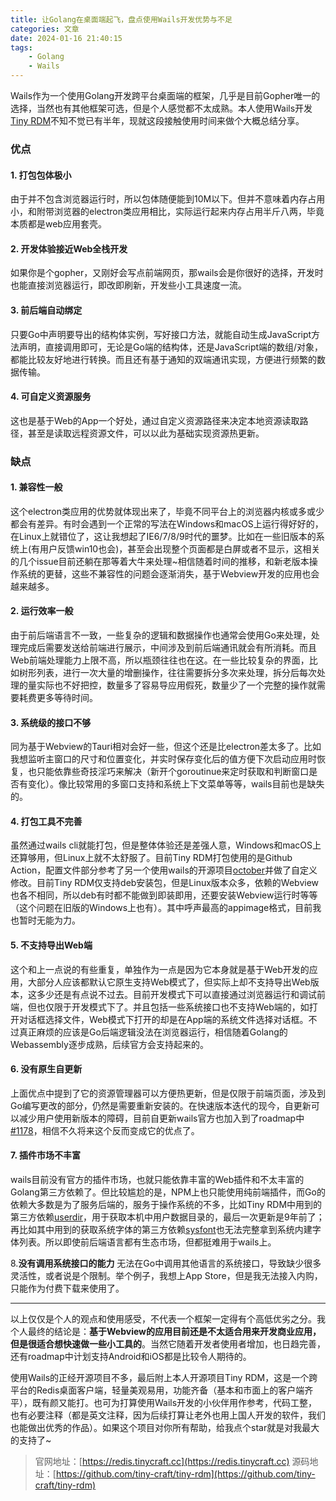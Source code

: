 ```yaml
---
title: 让Golang在桌面端起飞，盘点使用Wails开发优势与不足
categories: 文章
date: 2024-01-16 21:40:15
tags: 
    - Golang
    - Wails
---
```

Wails作为一个使用Golang开发跨平台桌面端的框架，几乎是目前Gopher唯一的选择，当然也有其他框架可选，但是个人感觉都不太成熟。本人使用Wails开发[Tiny RDM](https://redis.tinycraft.cc/)不知不觉已有半年，现就这段接触使用时间来做个大概总结分享。
### 优点
#### 1. 打包包体极小
由于并不包含浏览器运行时，所以包体随便能到10M以下。但并不意味着内存占用小，和附带浏览器的electron类应用相比，实际运行起来内存占用半斤八两，毕竟本质都是web应用套壳。

#### 2. 开发体验接近Web全栈开发
如果你是个gopher，又刚好会写点前端网页，那wails会是你很好的选择，开发时也能直接浏览器运行，即改即刷新，开发些小工具速度一流。

#### 3. 前后端自动绑定
只要Go中声明要导出的结构体实例，写好接口方法，就能自动生成JavaScript方法声明，直接调用即可，无论是Go端的结构体，还是JavaScript端的数组/对象，都能比较友好地进行转换。而且还有基于通知的双端通讯实现，方便进行频繁的数据传输。

#### 4. 可自定义资源服务
这也是基于Web的App一个好处，通过自定义资源路径来决定本地资源读取路径，甚至是读取远程资源文件，可以以此为基础实现资源热更新。

### 缺点
#### 1. 兼容性一般
 这个electron类应用的优势就体现出来了，毕竟不同平台上的浏览器内核或多或少都会有差异。有时会遇到一个正常的写法在Windows和macOS上运行得好好的，在Linux上就错位了，这让我想起了IE6/7/8/9时代的噩梦。比如在一些旧版本的系统上(有用户反馈win10也会)，甚至会出现整个页面都是白屏或者不显示，这相关的几个issue目前还躺在那等着大牛来处理~相信随着时间的推移，和新老版本操作系统的更替，这些不兼容性的问题会逐渐消失，基于Webview开发的应用也会越来越多。
#### 2. 运行效率一般 
由于前后端语言不一致，一些复杂的逻辑和数据操作也通常会使用Go来处理，处理完成后需要发送给前端进行展示，中间涉及到前后端通讯就会有所消耗。而且Web前端处理能力上限不高，所以瓶颈往往也在这。在一些比较复杂的界面，比如树形列表，进行一次大量的增删操作，往往需要拆分多次来处理，拆分后每次处理的量实际也不好把控，数量多了容易导应用假死，数量少了一个完整的操作就需要耗费更多等待时间。
#### 3. 系统级的接口不够
同为基于Webview的Tauri相对会好一些，但这个还是比electron差太多了。比如我想监听主窗口的尺寸和位置变化，并实时保存变化后的值方便下次启动应用时恢复，也只能依靠些奇技淫巧来解决（新开个goroutinue来定时获取和判断窗口是否有变化）。像比较常用的多窗口支持和系统上下文菜单等等，wails目前也是缺失的。
#### 4. 打包工具不完善
虽然通过wails cli就能打包，但是整体体验还是差强人意，Windows和macOS上还算够用，但Linux上就不太舒服了。目前Tiny RDM打包使用的是Github Action，配置文件部分参考了另一个使用wails的开源项目[october](https://github.com/marcus-crane/october)并做了自定义修改。目前Tiny RDM仅支持deb安装包，但是Linux版本众多，依赖的Webview也各不相同，所以deb有时都不能做到即装即用，还要安装Webview运行时等等（这个问题在旧版的Windows上也有）。其中呼声最高的appimage格式，目前我也暂时无能为力。
#### 5. 不支持导出Web端
这个和上一点说的有些重复，单独作为一点是因为它本身就是基于Web开发的应用，大部分人应该都默认它原生支持Web模式了，但实际上却不支持导出Web版本，这多少还是有点说不过去。目前开发模式下可以直接通过浏览器运行和调试前端，但也仅限于开发模式下了。并且包括一些系统接口也不支持Web端的，如打开对话框选择文件，Web模式下打开的却是在App端的系统文件选择对话框。不过真正麻烦的应该是Go后端逻辑没法在浏览器运行，相信随着Golang的Webassembly逐步成熟，后续官方会支持起来的。
#### 6. 没有原生自更新
上面优点中提到了它的资源管理器可以方便热更新，但是仅限于前端页面，涉及到Go编写更改的部分，仍然是需要重新安装的。在快速版本迭代的现今，自更新可以减少用户使用新版本的障碍，目前自更新wails官方也加入到了roadmap中[#1178](https://github.com/wailsapp/wails/issues/1178)，相信不久将来这个反而变成它的优点了。
#### 7. 插件市场不丰富
wails目前没有官方的插件市场，也就只能依靠丰富的Web插件和不太丰富的Golang第三方依赖了。但比较尴尬的是，NPM上也只能使用纯前端插件，而Go的依赖大多数是为了服务后端的，服务于操作系统的不多，比如Tiny RDM中用到的第三方依赖[userdir](github.com/vrischmann/userdir)，用于获取本机中用户数据目录的，最后一次更新是9年前了；再比如其中用到的获取系统字体的第三方依赖[sysfont](github.com/adrg/sysfont)也无法完整拿到系统内建字体列表。所以即使前后端语言都有生态市场，但都挺难用于wails上。

8.**没有调用系统接口的能力**
无法在Go中调用其他语言的系统接口，导致缺少很多灵活性，或者说是个限制。举个例子，我想上App Store，但是我无法接入内购，只能作为付费下载来使用了。

---
以上仅仅是个人的观点和使用感受，不代表一个框架一定得有个高低优劣之分。我个人最终的结论是：**基于Webview的应用目前还是不太适合用来开发商业应用，但是很适合想快速做一些小工具的**。当然它随着开发者使用者增加，也日趋完善，还有roadmap中计划支持Android和iOS都是比较令人期待的。

使用Wails的正经开源项目不多，最后附上本人开源项目Tiny RDM，这是一个跨平台的Redis桌面客户端，轻量美观易用，功能齐备（基本和市面上的客户端齐平），既有颜又能打。也可为打算使用Wails开发的小伙伴用作参考，代码工整，也有必要注释（都是英文注释，因为后续打算让老外也用上国人开发的软件，我们也能做出优秀的作品）。如果这个项目对你所有帮助，给我点个star就是对我最大的支持了~

> 
> 官网地址：[https://redis.tinycraft.cc](https://redis.tinycraft.cc)
> 源码地址：[https://github.com/tiny-craft/tiny-rdm](https://github.com/tiny-craft/tiny-rdm)
>